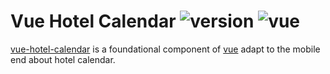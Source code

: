 # Vue Hotel Calendar ![version](https://img.shields.io/badge/version-%20v1.1.0%20-green.svg) ![vue](https://img.shields.io/badge/vue-%20v2.1%20-green.svg)
[vue-hotel-calendar](https://github.com/damaohub/vue-hotel-calendar) is a foundational component of [vue](https://github.com/vuejs/vue) adapt to the mobile end about hotel calendar.  

